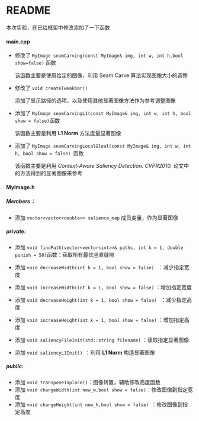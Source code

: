 # README

本次实验，在已给框架中修改添加了一下函数

#### main.cpp

- 修改了 `MyImage seamCarving(const MyImage& img, int w, int h,bool show=false)` 函数

  该函数主要是使用给定的图像，利用 Seam Carve 算法实现图像大小的调整

- 修改了 `void createTweakbar()`

  添加了显示路径的选项、以及使用其他显著图像方法作为参考调整图像

- 添加了 `MyImage seamCarvingL1(const MyImage& img, int w, int h, bool show = false)`函数

  该函数主要是利用 **L1 Norm** 方法度量显著图像
  
- 添加了 `MyImage seamCarvingLocalGloal(const MyImage& img, int w, int h, bool show = false) `函数

  该函数主要是利用 *Context-Aware Saliency  Detection. CVPR2010.* 论文中的方法得到的显著图像来参考
  
#### MyImage.h

##### Members：

- 添加 `vector<vector<double>> salience_map` 成员变量，作为显著图像

##### private:

- 添加 `void findPath(vector<vector<int>>& paths, int k = 1, double punish = 50)`函数：获取所有最优竖直缝隙

- 添加 `void decreaseWidth(int k = 1, bool show = false) ` ：减少指定宽度

- 添加 `void increaseWidth(int k = 1, bool show = false)` ：增加指定宽度

- 添加  `void decreaseHeight(int k = 1, bool show = false) ` ：减少指定高度

- 添加 `void increaseHeight(int k = 1, bool show = false)` ：增加指定高度

- 添加 `void saliencyFileInit(std::string filename)` ：读取指定显著图像

- 添加 `void saliencyL1Init() `：利用 **L1 Norm** 构造显著图像

##### public:

- 添加 `void transposeInplace()`：图像转置，辅助修改高度函数
- 添加 `void changeWidth(int new_w,bool show = false)`：修改图像到指定宽度
- 添加 `void changeHeight(int new_h,bool show = false) `：修改图像到指定高度

​    

  